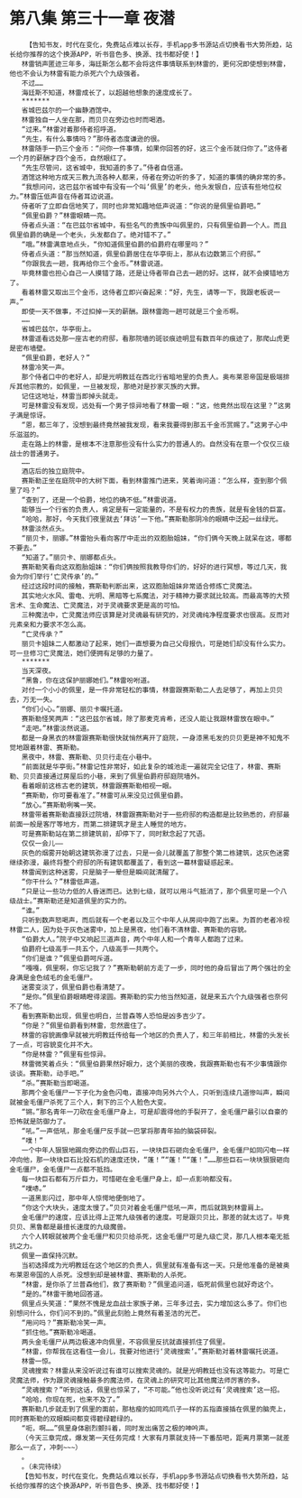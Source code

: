 # 第八集 第三十一章 夜潜
        【告知书友，时代在变化，免费站点难以长存，手机app多书源站点切换看书大势所趋，站长给你推荐的这个换源APP，听书音色多、换源、找书都好使！】
       林雷销声匿迹三年多，海廷斯怎么都不会将这件事情联系到林雷的，更何况即使想到林雷，他也不会认为林雷有能力杀死六个九级强者。
       不过……
       海廷斯不知道，林雷成长了，以超越他想象的速度成长了。
       *******
       省城巴兹尔的一个幽静酒馆中。
       林雷独自一人坐在那，而贝贝在旁边也时而喝酒。
       “过来。”林雷对着那侍者招呼道。
       “先生，有什么事情吗？”那侍者态度谦逊的很。
       林雷随手一扔三个金币：“问你一件事情，如果你回答的好，这三个金币就归你了。”这侍者一个月的薪酬才四个金币，自然眼红了。
       “先生尽管问，这省城中，我知道的多了。”侍者自信道。
       酒馆这种地方成天三教九流各种人都来，侍者在旁边听的多了，知道的事情的确非常的多。
       “我想问问，这巴兹尔省城中有没有一个叫‘佩里’的老头，他头发银白，应该有些地位权力。”林雷压低声音在侍者耳边说道。
       侍者听了立即自信地笑了，同时也非常知趣地低声说道：“你说的是佩里伯爵吧。”
       “佩里伯爵？”林雷眼睛一亮。
       侍者点头道：“在巴兹尔省城中，有些名气的贵族中叫佩里的，只有佩里伯爵一个人。而且佩里伯爵的确是一个老头，头发都白了。绝对错不了。”
       “哦。”林雷满意地点头，“你知道佩里伯爵的伯爵府在哪里吗？”
       侍者点头道：“那当然知道，佩里伯爵居住在华亭街上，那从右边数第三个府邸。”
       “你跟我去一趟，我再给你三个金币。”林雷说道。
       毕竟林雷也担心自己一人摸错了路，还是让侍者带自己去一趟的好。这样，就不会摸错地方了。
       看着林雷又取出三个金币，这侍者立即兴奋起来：“好，先生，请等一下，我跟老板说一声。”
       即使一天不做事，不过扣掉一天的薪酬。跟林雷跑一趟可就是三个金币啊。
       ……
       省城巴兹尔，华亭街上。
       林雷遥看远处那一座古老的府邸，看那院墙的斑驳痕迹明显有数百年的痕迹了，那爬山虎更是密布墙壁。
       “佩里伯爵，老好人？”
       林雷冷笑一声。
       那个侍者口中的老好人，却是光明教廷在西北行省暗地里的负责人。奥布莱恩帝国是极端排斥其他宗教的，如佩里，一旦被发现，那绝对是抄家灭族的大罪。
       记住这地址，林雷当即掉头就走。
       可是林雷没有发现，远处有一个男子惊异地看了林雷一眼：“这，他竟然出现在这里？”这男子满是惊讶。
       “恩，都三年了，没想到最终竟然被我发现，看来我要得到那五千金币赏赐了。”这男子心中乐滋滋的。
       走在路上的林雷，是根本不注意那些没有什么实力的普通人的。自然没有在意一个仅仅三级战士的普通男子。
       ……
       酒店后的独立庭院中。
       赛斯勒正坐在庭院中的大树下面，看到林雷推门进来，笑着询问道：“怎么样，查到那个佩里了吗？”
       “查到了，还是一个伯爵，地位的确不低。”林雷说道。
       能够当一个行省的负责人，肯定是有一定能量的，不是有权力的贵族，就是有金钱的巨富。
       “哈哈，那好，今天我们夜里就去‘拜访’一下他。”赛斯勒那阴冷的眼睛中泛起一丝绿光。
       林雷淡然点头。
       “丽贝卡，丽娜。”林雷抬头看向客厅中走出的双胞胎姐妹，“你们俩今天晚上就呆在这，哪都不要去。”
       “知道了。”丽贝卡、丽娜都点头。
       赛斯勒笑看向这双胞胎姐妹：“你们俩按照我教导你们的，好好的进行冥想，等过几天，我会为你们举行‘亡灵传承’的。”
       经过这段时间的接触，赛斯勒判断出来，这双胞胎姐妹非常适合修炼亡灵魔法。
       其实地火水风、雷电、光明、黑暗等七系魔法，对于精神力要求就比较高。而最高等的大预言术、生命魔法、亡灵魔法，对于灵魂要求更是高的可怕。
       三种魔法中，亡灵魔法师应该算是对灵魂最有研究的，对灵魂纯净程度要求也很高。反而对元素亲和力要求不怎么高。
       “亡灵传承？”
       丽贝卡姐妹二人都激动了起来，她们一直想要为自己父母报仇，可是她们却没有什么实力。可一旦修习亡灵魔法，她们便拥有足够的力量了。
       *******
       当天深夜。
       “黑鲁，你在这保护丽娜她们。”林雷吩咐道。
       对付一个小小的佩里，是一件非常轻松的事情，林雷跟赛斯勒二人去足够了，再加上贝贝去，万无一失。
       “你们小心。”丽娜、丽贝卡嘱托道。
       赛斯勒怪笑两声：“这巴兹尔省城，除了那麦克肯希，还没人能让我跟林雷放在眼中。”
       “走吧。”林雷淡然说道。
       都是一身黑衣的林雷跟赛斯勒很快就悄然离开了庭院，一身漆黑毛发的贝贝更是神不知鬼不觉地跟着林雷、赛斯勒。
       黑夜中，林雷、赛斯勒、贝贝行走在小巷中。
       “前面就是华亭街。”林雷记性非常好，如此复杂的城池走一遍就完全记住了，林雷、赛斯勒、贝贝直接通过房屋后的小巷，来到了佩里伯爵府邸庭院墙外。
       看着眼前这栋古老的建筑，林雷跟赛斯勒相视一眼。
       “赛斯勒，你可要看准了。”林雷可从来没见过佩里伯爵。
       “放心。”赛斯勒咧嘴一笑。
       林雷带着赛斯勒直接跃过院墙，林雷跟赛斯勒对于一些府邸的构造都是比较熟悉的，府邸最前面一般是客厅等地方，而第二排建筑才是主人睡觉的地方。
       可是赛斯勒站在第二排建筑前，却停下了，同时默念起了咒语。
       仅仅一会儿——
       灰色的烟雾开始朝这建筑弥漫了过去，只是一会儿就覆盖了那整个第二栋建筑，这灰色迷雾继续弥漫，最终将整个府邸的所有建筑都覆盖了，看到这一幕林雷疑惑起来。
       林雷闻到这种迷雾，只是脑子一晕但是瞬间就清醒了。
       “你干什么？”林雷低声道。
       “只是让一些功力低的人昏迷而已。达到七级，就可以用斗气抵消了，那个佩里可是一个八级战士。”赛斯勒还是知道佩里的实力的。
       “谁。”
       只听到数声怒喝声，而后就有一个老者以及三个中年人从房间中跑了出来。为首的老者冷视林雷二人，因为处于灰色迷雾中，加上是黑夜，他们看不清林雷、赛斯勒的容貌。
       “伯爵大人。”院子中又响起三道声音，两个中年人和一个青年人都跑了过来。
       伯爵府七级高手一共五个，八级高手一共两个。
       “你们是谁？”佩里伯爵呵斥道。
       “嘎嘎，佩里啊，你忘记我了？”赛斯勒朝前方走了一步，同时他的身后冒出了两个强壮的全身满是金色绒毛的金毛僵尸。
       迷雾变淡了，佩里伯爵也看清楚了。
       “是你。”佩里伯爵眼睛瞪得滚圆。赛斯勒的实力他当然知道，就是来五六个九级强者也奈何不了他。
       看到赛斯勒出现，佩里也明白，兰普森等人恐怕是凶多吉少了。
       “你是？”佩里伯爵看到林雷，忽然震住了。
       林雷的容貌画像早就被光明教廷传给每一个地区的负责人了，和三年前相比，林雷的头发长了一点，可容貌变化并不大。
       “你是林雷？”佩里有些惊异。
       林雷微笑着点头：“佩里伯爵果然好眼力，这个美丽的夜晚，我跟赛斯勒也有不少事情跟你谈谈。赛斯勒，动手吧。”
       “杀。”赛斯勒当即喝道。
       那两个金毛僵尸一下子化为金色闪电，直接冲向另外六个人，只听到连续几道惨叫声，瞬间就被金毛僵尸杀死了三个人，剩下的三个人脸色大变。
       “锵。”那名青年一刀砍在金毛僵尸身上，可是却震得他的手裂开了，金毛僵尸最引以自豪的恐怖就是防御力了。
       “吼。”一声低吼，那金毛僵尸反手就一巴掌将那青年拍的脑袋碎裂。
       “噗！”
       一个中年人狠狠地踢向旁边的假山巨石，一块块巨石砸向金毛僵尸，金毛僵尸如同闪电一样冲向他，那一块块巨石比投石机的速度还快，“蓬！”“蓬！”“蓬！”……那些巨石一块块狠狠砸向金毛僵尸，金毛僵尸一点都不抵挡。
       每一块巨石都有万斤巨力，可惜砸在金毛僵尸身上，却一点影响都没有。
       “噗哧。”
       一道黑影闪过，那中年人惊愕地便倒地了。
       “你这个大块头，速度太慢了。”贝贝对着金毛僵尸低吼一声，而后就跳到林雷肩上。
       金毛僵尸的速度，应该比得上正常九级强者的速度。可是跟贝贝比，那差的就太远了。毕竟贝贝、黑鲁都是最擅长速度的九级魔兽。
       六个人转眼就被两个金毛僵尸和贝贝给杀死，这金毛僵尸可是九级亡灵，那几人根本毫无抵抗之力。
       佩里一直保持沉默。
       当初选择成为光明教廷在这个地区的负责人，佩里就有准备有这一天。只是他准备的是被奥布莱恩帝国的人杀死。没想到却是被林雷、赛斯勒的人杀死。
       “林雷，是你杀了兰普森他们，救了赛斯勒？”佩里追问道，临死前佩里也就好奇这个。
       “是的。”林雷干脆地回答道。
       佩里点头笑道：“果然不愧是龙血战士家族子弟，三年多过去，实力增加这么多了。你们也别想问什么，你们问不到的。”佩里此刻脸上竟然有着圣洁的光芒。
       “用问吗？”赛斯勒冷笑一声。
       “抓住他。”赛斯勒冷喝道。
       两头金毛僵尸从两边极速冲向佩里，不容佩里反抗就直接抓住了佩里。
       “林雷，你帮我在这看住一会儿，我要对他进行‘灵魂搜索’。”赛斯勒对着林雷嘱托说道。
       林雷一惊。
       灵魂搜索？林雷从来没听说过有谁可以搜索灵魂的。就是光明教廷也没有这等能力。可是亡灵魔法师，作为跟灵魂接触最多的魔法师，在灵魂上的研究可比其他魔法师厉害的多。
       “灵魂搜索？”听到这话，佩里也惊呆了，“不可能。”他也没听说过有‘灵魂搜索’这一招。
       “哈哈，你现在死，也来不及了。”
       赛斯勒几步就走到了佩里的面前，那枯瘦的如同鸡爪子一样的五指直接插在佩里的脑壳上，同时赛斯勒的双眼瞬间都变得碧绿碧绿的。
       “呃，啊……”佩里身体剧烈颤抖着，同时发出痛苦之极的呻吟声。
       （今天三章完成，爆发第一天任务完成！大家有月票就支持一下番茄吧，距离月票第一就差那么一点了，冲刺~~~）
       。
       。（未完待续）
       【告知书友，时代在变化，免费站点难以长存，手机app多书源站点切换看书大势所趋，站长给你推荐的这个换源APP，听书音色多、换源、找书都好使！】